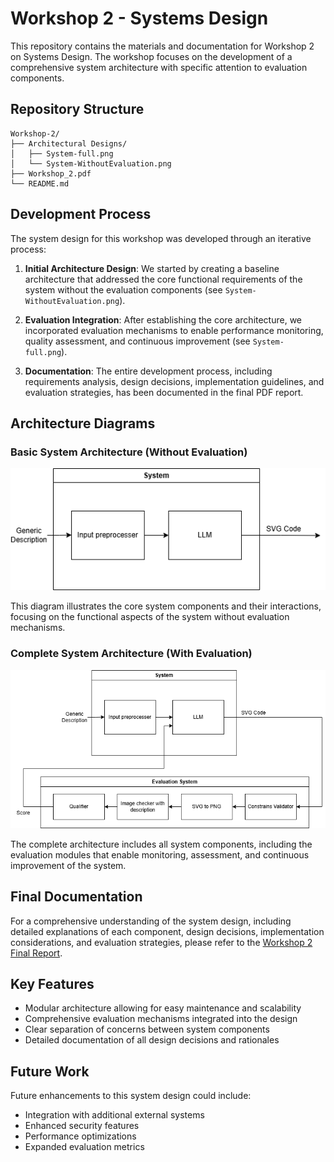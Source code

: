 # Workshop 2 - Systems Design

This repository contains the materials and documentation for Workshop 2 on Systems Design. The workshop focuses on the development of a comprehensive system architecture with specific attention to evaluation components.

## Repository Structure

```
Workshop-2/
├── Architectural Designs/
│   ├── System-full.png
│   └── System-WithoutEvaluation.png
├── Workshop_2.pdf
└── README.md
```

## Development Process

The system design for this workshop was developed through an iterative process:

1. **Initial Architecture Design**: We started by creating a baseline architecture that addressed the core functional requirements of the system without the evaluation components (see `System-WithoutEvaluation.png`).

2. **Evaluation Integration**: After establishing the core architecture, we incorporated evaluation mechanisms to enable performance monitoring, quality assessment, and continuous improvement (see `System-full.png`).

3. **Documentation**: The entire development process, including requirements analysis, design decisions, implementation guidelines, and evaluation strategies, has been documented in the final PDF report.

## Architecture Diagrams

### Basic System Architecture (Without Evaluation)

![System Architecture Without Evaluation](./Architectural%20Designs/System-WithoutEvaluation.png)

This diagram illustrates the core system components and their interactions, focusing on the functional aspects of the system without evaluation mechanisms.

### Complete System Architecture (With Evaluation)

![Complete System Architecture](./Architectural%20Designs/System-full.png)

The complete architecture includes all system components, including the evaluation modules that enable monitoring, assessment, and continuous improvement of the system.

## Final Documentation

For a comprehensive understanding of the system design, including detailed explanations of each component, design decisions, implementation considerations, and evaluation strategies, please refer to the [Workshop 2 Final Report](./Workshop_2.pdf).

## Key Features

- Modular architecture allowing for easy maintenance and scalability
- Comprehensive evaluation mechanisms integrated into the design
- Clear separation of concerns between system components
- Detailed documentation of all design decisions and rationales

## Future Work

Future enhancements to this system design could include:
- Integration with additional external systems
- Enhanced security features
- Performance optimizations
- Expanded evaluation metrics
